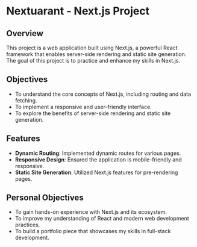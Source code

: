 # Nextuarant - Next.js Project

## Overview
This project is a web application built using Next.js, a powerful React framework that enables server-side rendering and static site generation. The goal of this project is to practice and enhance my skills in Next.js.

## Objectives
- To understand the core concepts of Next.js, including routing and data fetching.
- To implement a responsive and user-friendly interface.
- To explore the benefits of server-side rendering and static site generation.

## Features
- **Dynamic Routing**: Implemented dynamic routes for various pages.
- **Responsive Design**: Ensured the application is mobile-friendly and responsive.
- **Static Site Generation**: Utilized Next.js features for pre-rendering pages.

## Personal Objectives
- To gain hands-on experience with Next.js and its ecosystem.
- To improve my understanding of React and modern web development practices.
- To build a portfolio piece that showcases my skills in full-stack development.
